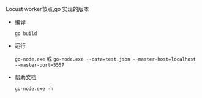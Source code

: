 
Locust worker节点,go 实现的版本

* 编译

  `go build`

* 运行

  `go-node.exe`
或
  `go-node.exe --data=test.json --master-host=localhost --master-port=5557` 

* 帮助文档

  `go-node.exe -h`
